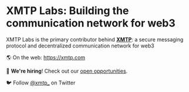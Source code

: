 # XMTP Labs: Building the communication network for web3

XMTP Labs is the primary contributor behind [**XMTP**](https://github.com/xmtp): a secure messaging protocol and decentralized communication network for web3

🌎 On the web: https://xmtp.com

💼 **We're hiring**! Check out our [open opportunities](https://careers.xmtp.com).

🐦 Follow [@xmtp_](https://twitter.com/xmtp) on Twitter
